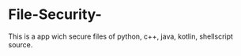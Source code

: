 # File-Security-

This is a app wich secure files of python, c++, java, kotlin, shellscript source.
